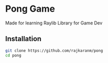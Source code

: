 # Pong Game

Made for learning Raylib Library for Game Dev

## Installation

```bash
git clone https://github.com/rajkaranm/pong
cd pong
```